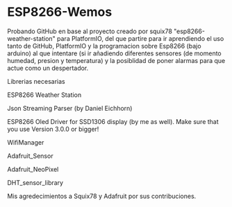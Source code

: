 # ESP8266-Wemos

Probando GitHub en base al proyecto creado por squix78 "esp8266-weather-station" para PlatformIO, del que partire para ir aprendiendo el uso tanto de GitHub, PlatformIO y la programacion sobre Esp8266 (bajo arduino) al que intentare (si ir añadiendo diferentes sensores (de momento humedad, presion y temperatura) y la posiblidad de poner alarmas para que actue como un despertador.


Librerias necesarias

  ESP8266 Weather Station
  
  Json Streaming Parser (by Daniel Eichhorn)
  
  ESP8266 Oled Driver for SSD1306 display (by me as well). Make sure that you use Version 3.0.0 or bigger!
  
  WifiManager
  
  Adafruit_Sensor
  
  Adafruit_NeoPixel
  
  DHT_sensor_library


  Mis agredecimientos a Squix78 y Adafruit por sus contribuciones.
